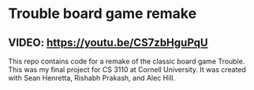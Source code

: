 # Trouble board game remake
## VIDEO: https://youtu.be/CS7zbHguPqU
This repo contains code for a remake of the classic board game Trouble. This was my final project for CS 3110 at Cornell University. It was created with Sean Henretta, Rishabh Prakash, and Alec Hill.
